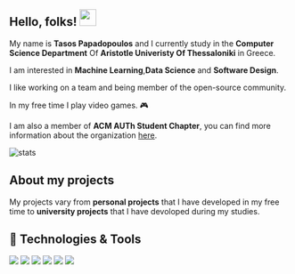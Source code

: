 ## Hello, folks! <img src="https://raw.githubusercontent.com/MartinHeinz/MartinHeinz/master/wave.gif" width="30px">

My name is **Tasos Papadopoulos** and I currently study in the **Computer Science Department** Of **Aristotle Univeristy Of Thessaloniki** in Greece.

I am interested in **Machine Learning**,**Data Science** and **Software Design**.

I like working on a team and being member of the open-source community.

In my free time I play video games. 🎮  

I am also a member of **ACM AUTh Student Chapter**, you can find more information about the organization [here](http://acm.web.auth.gr/).

![stats](https://github-readme-stats.vercel.app/api?username=TasosOperatingInBinary&count_private=true&show_icons=true&include_all_commits=true)

## About my projects

My projects vary from **personal projects** that I have developed in my free time to **university projects** that I have devoloped during my studies.

## 🔧 Technologies & Tools
![](https://img.shields.io/badge/OS-Windows-informational?style=flat&logo=<LOGO_NAME>&logoColor=informational&color=informational) ![](https://img.shields.io/badge/Editor-Intellij_IDEA-informational?style=flat&logo=<LOGO_NAME>&logoColor=informational&color=informational) ![](https://img.shields.io/badge/Editor-Visual_Studio_Code-informational?style=flat&logo=<LOGO_NAME>&logoColor=informational&color=informational) ![](https://img.shields.io/badge/Code-C++-informational?style=flat&logo=<LOGO_NAME>&logoColor=informational&color=informational) ![](https://img.shields.io/badge/Code-Python-informational?style=flat&logo=<LOGO_NAME>&logoColor=informational&color=informational) ![](https://img.shields.io/badge/VCS-Git-informational?style=flat&logo=<LOGO_NAME>&logoColor=informational&color=informational)